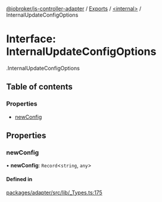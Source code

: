 [@iobroker/js-controller-adapter](../README.md) / [Exports](../modules.md) / [<internal\>](../modules/internal_.md) / InternalUpdateConfigOptions

# Interface: InternalUpdateConfigOptions

[<internal>](../modules/internal_.md).InternalUpdateConfigOptions

## Table of contents

### Properties

- [newConfig](internal_.InternalUpdateConfigOptions.md#newconfig)

## Properties

### newConfig

• **newConfig**: `Record`<`string`, `any`\>

#### Defined in

[packages/adapter/src/lib/_Types.ts:175](https://github.com/ioBroker/ioBroker.js-controller/blob/8a7c323d/packages/adapter/src/lib/_Types.ts#L175)
